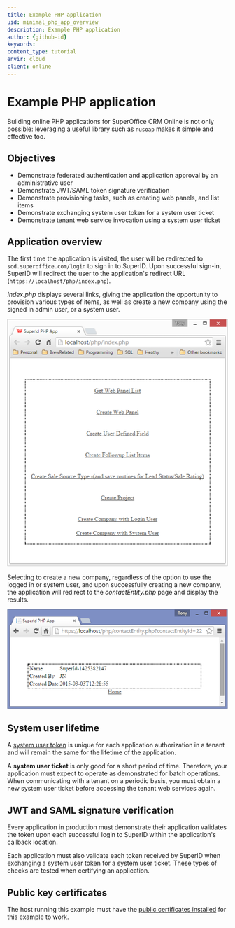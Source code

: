 ```yaml
---
title: Example PHP application
uid: minimal_php_app_overview
description: Example PHP application
author: {github-id}
keywords:
content_type: tutorial
envir: cloud
client: online
---
```


# Example PHP application

Building online PHP applications for SuperOffice CRM Online is not only possible: leveraging a useful library such as `nusoap` makes it simple and effective too.

## Objectives

* Demonstrate federated authentication and application approval by an administrative user
* Demonstrate JWT/SAML token signature verification
* Demonstrate provisioning tasks, such as creating web panels, and list items
* Demonstrate exchanging system user token for a system user ticket
* Demonstrate tenant web service invocation using a system user ticket

## Application overview

The first time the application is visited, the user will be redirected to `sod.superoffice.com/login` to sign in to SuperID. Upon successful sign-in, SuperID will redirect the user to the application's redirect URL (`https://localhost/php/index.php`).

*Index.php* displays several links, giving the application the opportunity to provision various types of items, as well as create a new company using the signed in admin user, or a system user.

![x][img1]

Selecting to create a new company, regardless of the option to use the logged in or system user, and upon successfully creating a new company, the application will redirect to the *contactEntity.php* page and display the results.

![x][img2]

## System user lifetime

A [system user token][1] is unique for each application authorization in a tenant and will remain the same for the lifetime of the application.

A **system user ticket** is only good for a short period of time. Therefore, your application must expect to operate as demonstrated for batch operations. When communicating with a tenant on a periodic basis, you must obtain a new system user ticket before accessing the tenant web services again.

## JWT and SAML signature verification

Every application in production must demonstrate their application validates the token upon each successful login to SuperID within the application's callback location.

Each application must also validate each token received by SuperID when exchanging a system user token for a system user ticket. These types of checks are tested when certifying an application.

## Public key certificates

The host running this example must have the [public certificates installed][2] for this example to work.

<!-- Referenced links -->
[1]: ../../authentication/online/auth-application/index.md
[2]: ../../authentication/online/certificates/configure.md

<!-- Referenced images -->
[img1]: media/image001.png
[img2]: media/image003.png
